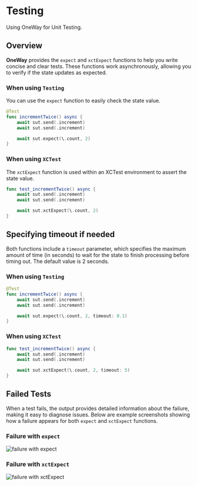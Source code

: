 # Testing

Using OneWay for Unit Testing.

## Overview

**OneWay** provides the `expect` and `xctExpect` functions to help you write concise and clear tests. These functions work asynchronously, allowing you to verify if the state updates as expected.

### When using `Testing`

You can use the `expect` function to easily check the state value.

```swift
@Test
func incrementTwice() async {
    await sut.send(.increment)
    await sut.send(.increment)

    await sut.expect(\.count, 2)
}
```

### When using `XCTest`

The `xctExpect` function is used within an XCTest environment to assert the state value.

```swift
func test_incrementTwice() async {
    await sut.send(.increment)
    await sut.send(.increment)

    await sut.xctExpect(\.count, 2)
}
```

## Specifying timeout if needed

Both functions include a `timeout` parameter, which specifies the maximum amount of time (in seconds) to wait for the state to finish processing before timing out. The default value is 2 seconds.

### When using `Testing`

```swift
@Test
func incrementTwice() async {
    await sut.send(.increment)
    await sut.send(.increment)

    await sut.expect(\.count, 2, timeout: 0.1)
}
```

### When using `XCTest`

```swift
func test_incrementTwice() async {
    await sut.send(.increment)
    await sut.send(.increment)

    await sut.xctExpect(\.count, 2, timeout: 5)
}
```

## Failed Tests

When a test fails, the output provides detailed information about the failure, making it easy to diagnose issues. Below are example screenshots showing how a failure appears for both `expect` and `xctExpect` functions.

### Failure with `expect`

![failure with expect](expect-failure.png)

### Failure with `xctExpect`

![failure with xctExpect](xct-expect-failure.png)
